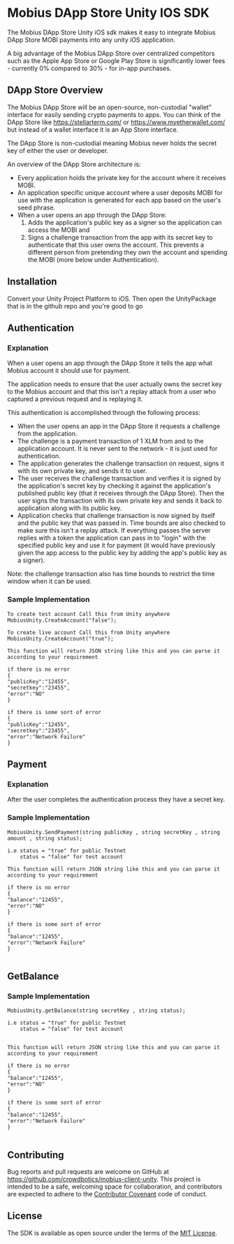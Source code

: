 # Mobius DApp Store Unity IOS SDK

The Mobius DApp Store Unity iOS sdk makes it easy to integrate Mobius DApp Store MOBI payments into any unity iOS application.

A big advantage of the Mobius DApp Store over centralized competitors such as the Apple App Store or Google Play Store is significantly lower fees - currently 0% compared to 30% - for in-app purchases.

## DApp Store Overview

The Mobius DApp Store will be an open-source, non-custodial "wallet" interface for easily sending crypto payments to apps. You can think of the DApp Store like https://stellarterm.com/ or https://www.myetherwallet.com/ but instead of a wallet interface it is an App Store interface.

The DApp Store is non-custodial meaning Mobius never holds the secret key of either the user or developer.

An overview of the DApp Store architecture is:

- Every application holds the private key for the account where it receives MOBI.
- An application specific unique account where a user deposits MOBI for use with the application is generated for each app based on the user's seed phrase.
- When a user opens an app through the DApp Store:
  1) Adds the application's public key as a signer so the application can access the MOBI and
  2) Signs a challenge transaction from the app with its secret key to authenticate that this user owns the account. This prevents a different person from pretending they own the account and spending the MOBI (more below under Authentication).
  
## Installation

Convert your Unity Project Platform to iOS. 
Then open the UnityPackage that is in the github repo and you're good to go

## Authentication

### Explanation

When a user opens an app through the DApp Store it tells the app what Mobius account it should use for payment.

The application needs to ensure that the user actually owns the secret key to the Mobius account and that this isn't a replay attack from a user who captured a previous request and is replaying it.

This authentication is accomplished through the following process:

* When the user opens an app in the DApp Store it requests a challenge from the application.
* The challenge is a payment transaction of 1 XLM from and to the application account. It is never sent to the network - it is just used for authentication.
* The application generates the challenge transaction on request, signs it with its own private key, and sends it to user.
* The user receives the challenge transaction and verifies it is signed by the application's secret key by checking it against the application's published public key (that it receives through the DApp Store). Then the user signs the transaction with its own private key and sends it back to application along with its public key.
* Application checks that challenge transaction is now signed by itself and the public key that was passed in. Time bounds are also checked to make sure this isn't a replay attack. If everything passes the server replies with a token the application can pass in to "login" with the specified public key and use it for payment (it would have previously given the app access to the public key by adding the app's public key as a signer).

Note: the challenge transaction also has time bounds to restrict the time window when it can be used.


### Sample Implementation

```unity
To create test account Call this from Unity anywhere
MobiusUnity.CreateAccount("false");

To create live account Call this from Unity anywhere
MobiusUnity.CreateAccount("true");

This function will return JSON string like this and you can parse it according to your requirement

if there is no error
{
"publicKey":"12455",
"secretkey":"23455",
"error":"NO"
}

if there is some sort of error
{
"publicKey":"12455",
"secretkey":"23455",
"error":"Network Failure"
}

```

## Payment

### Explanation

After the user completes the authentication process they have a secret key. 

### Sample Implementation

```Unity
MobiusUnity.SendPayment(string publicKey , string secretKey , string amount , string status);

i.e status = "true" for public Testnet
    status = "false" for test account
    
This function will return JSON string like this and you can parse it according to your requirement

if there is no error
{
"balance":"12455",
"error":"NO"
}

if there is some sort of error
{
"balance":"12455",
"error":"Network Failure"
}
 
```

## GetBalance

### Sample Implementation

```Unity
MobiusUnity.getBalance(string secretKey , string status);

i.e status = "true" for public Testnet
    status = "false" for test account
    
    
This function will return JSON string like this and you can parse it according to your requirement

if there is no error
{
"balance":"12455",
"error":"NO"
}

if there is some sort of error
{
"balance":"12455",
"error":"Network Failure"
}
      
```

## Contributing

Bug reports and pull requests are welcome on GitHub at https://github.com/crowdbotics/mobius-client-unity. This project is intended to be a safe, welcoming space for collaboration, and contributors are expected to adhere to the [Contributor Covenant](http://contributor-covenant.org) code of conduct.

## License

The SDK is available as open source under the terms of the [MIT License](https://opensource.org/licenses/MIT).
